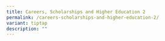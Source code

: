 ```yaml
---
title: Careers, Scholarships and Higher Education 2
permalink: /careers-scholarships-and-higher-education-2/
variant: tiptap
description: ""
---
```

